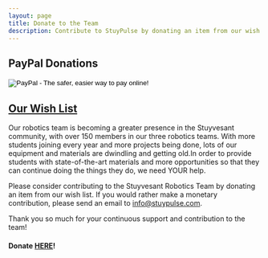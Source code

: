 ```yaml
---
layout: page
title: Donate to the Team
description: Contribute to StuyPulse by donating an item from our wish list!
---
```


## PayPal Donations
<form action="https://www.paypal.com/cgi-bin/webscr" method="post" target="_top">
<input type="hidden" name="cmd" value="_s-xclick">
<input type="hidden" name="hosted_button_id" value="HS5273F9CJHU4">
<input type="image" src="https://www.paypalobjects.com/en_US/i/btn/btn_donateCC_LG.gif" border="0" name="submit" alt="PayPal - The safer, easier way to pay online!">
<img alt="" border="0" src="https://www.paypalobjects.com/en_US/i/scr/pixel.gif" width="1" height="1">
</form>

## [Our Wish List](http://a.co/1eQnqv8)

Our robotics team is becoming a greater presence in the Stuyvesant community, with over 150 members in our three robotics teams. With more students joining every year and more projects being done, lots of our equipment and materials are dwindling and getting old.In order to provide students with state-of-the-art materials and more opportunities so that they can continue doing the things they do, we need YOUR help.

Please consider contributing to the Stuyvesant Robotics Team by donating an item from our wish list. If you would rather make a monetary contribution, please send an email to <info@stuypulse.com>.

Thank you so much for your continuous support and contribution to the team!

#### Donate [HERE](http://a.co/1eQnqv8)!
